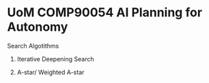 # UoM COMP90054 AI Planning for Autonomy 

Search Algotithms

1. Iterative Deepening Search

2. A-star/ Weighted A-star
